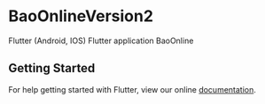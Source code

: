 # BaoOnlineVersion2
Flutter (Android, IOS)
Flutter application BaoOnline

## Getting Started
For help getting started with Flutter, view our online
[documentation](http://flutter.io/).
